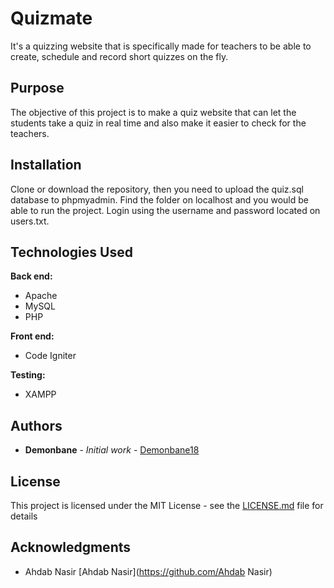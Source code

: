 # Quizmate

It's a quizzing website that is specifically made for teachers to be able to create, schedule and record short quizzes on the fly.

## Purpose

The objective of this project is to make a quiz website that can let the students take a quiz in real time and also make it easier to check for the teachers.

## Installation

Clone or download the repository, then you need to upload the quiz.sql database to phpmyadmin. Find the folder on localhost and you would be able to run the project. Login using the username and password located on users.txt.

## Technologies Used

**Back end:**

* Apache
* MySQL
* PHP

**Front end:**

* Code Igniter

**Testing:**

* XAMPP


## Authors

* **Demonbane** - *Initial work* - [Demonbane18](https://github.com/Demonbane18)

## License

This project is licensed under the MIT License - see the [LICENSE.md](LICENSE.md) file for details

## Acknowledgments

* Ahdab Nasir [Ahdab Nasir](https://github.com/Ahdab Nasir)

